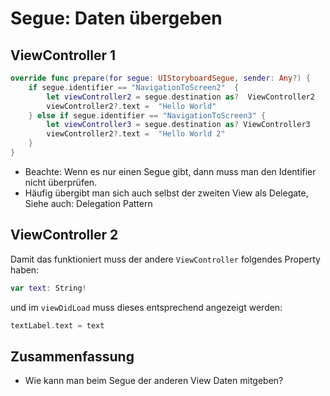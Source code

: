 # Segue: Daten übergeben

## ViewController 1
```swift
override func prepare(for segue: UIStoryboardSegue, sender: Any?) {
	if segue.identifier == "NavigationToScreen2"  {
		let viewController2 = segue.destination as?  ViewController2
		viewController2?.text =  "Hello World"
	} else if segue.identifier == "NavigationToScreen3" {
		let viewController3 = segue.destination as? ViewController3
		viewController2?.text =  "Hello World 2"
	}
}
```

- Beachte: Wenn es nur einen Segue gibt, dann muss man den Identifier nicht überprüfen.
- Häufig übergibt man sich auch selbst der zweiten View als Delegate, Siehe auch: Delegation Pattern

## ViewController 2

Damit das funktioniert muss der andere `ViewController` folgendes Property haben:

```swift
var text: String!
```

und im `viewDidLoad` muss dieses entsprechend angezeigt werden:

```swift
textLabel.text = text
```

## Zusammenfassung
- Wie kann man beim Segue der anderen View Daten mitgeben?
